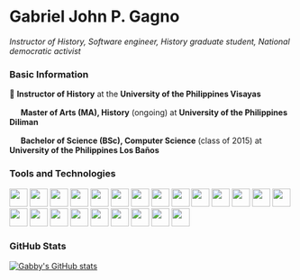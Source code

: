 # Gabriel John P. Gagno
*Instructor of History, Software engineer, History graduate student, National democratic activist*
### Basic Information
🔭 **Instructor of History** at the **University of the Philippines Visayas**

<img height="16" width="16" src="https://upload.wikimedia.org/wikipedia/en/thumb/3/3d/University_of_The_Philippines_seal.svg/800px-University_of_The_Philippines_seal.svg.png" /> **Master of Arts (MA), History** (ongoing) at **University of the Philippines Diliman**

<img height="16" width="16" src="https://upload.wikimedia.org/wikipedia/en/thumb/3/3d/University_of_The_Philippines_seal.svg/800px-University_of_The_Philippines_seal.svg.png" /> **Bachelor of Science (BSc), Computer Science** (class of 2015) at **University of the Philippines Los Baños**

### Tools and Technologies
<img height="32" width="32" src="https://cdn.jsdelivr.net/npm/simple-icons@v4/icons/javascript.svg" /> <img height="32" width="32" src="https://cdn.jsdelivr.net/npm/simple-icons@v4/icons/node-dot-js.svg" /> <img height="32" width="32" src="https://cdn.jsdelivr.net/npm/simple-icons@v4/icons/vue-dot-js.svg" /> <img height="32" width="32" src="https://cdn.jsdelivr.net/npm/simple-icons@v4/icons/electron.svg" /> <img height="32" width="32" src="https://cdn.jsdelivr.net/npm/simple-icons@v4/icons/php.svg" /> <img height="32" width="32" src="https://cdn.jsdelivr.net/npm/simple-icons@v4/icons/laravel.svg" /> <img height="32" width="32" src="https://cdn.jsdelivr.net/npm/simple-icons@v4/icons/codeigniter.svg" /> <img height="32" width="32" src="https://cdn.jsdelivr.net/npm/simple-icons@v4/icons/wordpress.svg" />  <img height="32" width="32" src="https://cdn.jsdelivr.net/npm/simple-icons@v4/icons/python.svg" /> <img height="32" width="32" src="https://cdn.jsdelivr.net/npm/simple-icons@v4/icons/mysql.svg" /> <img height="32" width="32" src="https://cdn.jsdelivr.net/npm/simple-icons@v4/icons/java.svg" />  <img height="32" width="32" src="https://cdn.jsdelivr.net/npm/simple-icons@v4/icons/mariadb.svg" /> <img height="32" width="32" src="https://cdn.jsdelivr.net/npm/simple-icons@v4/icons/postgresql.svg" /> <img height="32" width="32" src="https://cdn.jsdelivr.net/npm/simple-icons@v4/icons/mongodb.svg" /> <img height="32" width="32" src="https://cdn.jsdelivr.net/npm/simple-icons@v4/icons/html5.svg" /> <img height="32" width="32" src="https://cdn.jsdelivr.net/npm/simple-icons@v4/icons/css3.svg" />  <img height="32" width="32" src="https://cdn.jsdelivr.net/npm/simple-icons@v4/icons/git.svg" /> <img height="32" width="32" src="https://cdn.jsdelivr.net/npm/simple-icons@v4/icons/serverless.svg" /> <img height="32" width="32" src="https://cdn.jsdelivr.net/npm/simple-icons@v4/icons/linux.svg" /> <img height="32" width="32" src="https://cdn.jsdelivr.net/npm/simple-icons@v4/icons/ubuntu.svg" /> <img height="32" width="32" src="https://cdn.jsdelivr.net/npm/simple-icons@v4/icons/gnubash.svg" />  <img height="32" width="32" src="https://cdn.jsdelivr.net/npm/simple-icons@v4/icons/gitlab.svg" /> <img height="32" width="32" src="https://cdn.jsdelivr.net/npm/simple-icons@v4/icons/npm.svg" /> 


### GitHub Stats
[![Gabby's GitHub stats](https://github-readme-stats.vercel.app/api?username=gabrielgagno)](https://github.com/anuraghazra/github-readme-stats)

<!--
**gabrielgagno/gabrielgagno** is a ✨ _special_ ✨ repository because its `README.md` (this file) appears on your GitHub profile.

Here are some ideas to get you started:

- 🔭 I’m currently working on ...
- 🌱 I’m currently learning ...
- 👯 I’m looking to collaborate on ...
- 🤔 I’m looking for help with ...
- 💬 Ask me about ...
- 📫 How to reach me: ...
- 😄 Pronouns: ...
- ⚡ Fun fact: ...
-->
